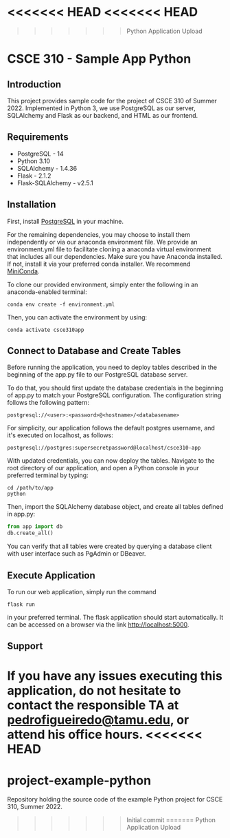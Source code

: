 <<<<<<< HEAD
<<<<<<< HEAD
=======
>>>>>>> Python Application Upload
# CSCE 310 - Sample App Python

## Introduction ##

This project provides sample code for the project of CSCE 310 of Summer 2022.
Implemented in Python 3, we use PostgreSQL as our server, SQLAlchemy and Flask as our backend, and HTML as our frontend.

## Requirements ##

* PostgreSQL - 14
* Python 3.10
* SQLAlchemy - 1.4.36
* Flask - 2.1.2
* Flask-SQLAlchemy - v2.5.1


## Installation ##

First, install [PostgreSQL](https://www.postgresql.org/download/) in your machine.

For the remaining dependencies, you may choose to install them independently or via our anaconda environment file.
We provide an environment.yml file to facilitate cloning a anaconda virtual environment that includes all our dependencies.
Make sure you have Anaconda installed. If not, install it via your preferred conda installer. We recommend [MiniConda](https://docs.conda.io/en/latest/miniconda.html).

To clone our provided environment, simply enter the following in an anaconda-enabled terminal:

```
conda env create -f environment.yml
```

Then, you can activate the environment by using:
 
```
conda activate csce310app
```


## Connect to Database and Create Tables ##

Before running the application, you need to deploy tables described in the beginning of the app.py file to our PostgreSQL database server.

To do that, you should first update the database credentials in the beginning of app.py to match your PostgreSQL configuration. The configuration string follows the following pattern:

 `postgresql://<user>:<password>@<hostname>/<databasename>`

 For simplicity, our application follows the default postgres username, and it's executed on localhost, as follows:

 `postgresql://postgres:supersecretpassword@localhost/csce310-app`

 With updated credentials, you can now deploy the tables.
 Navigate to the root directory of our application, and open a Python console in your preferred terminal by typing:

```
cd /path/to/app
python
```


Then, import the SQLAlchemy database object, and create all tables defined in app.py:

```python
from app import db
db.create_all()
```

You can verify that all tables were created by querying a database client with user interface such as PgAdmin or DBeaver.

## Execute Application ##

To run our web application, simply run the command 

```
flask run
```

in your preferred terminal. The flask application should start automatically. It can be accessed on a browser via the link [http://localhost:5000](http://localhost:5000).


## Support

If you have any issues executing this application, do not hesitate to contact the responsible TA at [pedrofigueiredo@tamu.edu](pedrofigueiredo@tamu.edu), or attend his office hours.
<<<<<<< HEAD
=======
# project-example-python
Repository holding the source code of the example Python project for CSCE 310, Summer 2022.
>>>>>>> Initial commit
=======
>>>>>>> Python Application Upload

